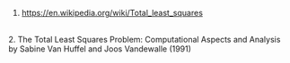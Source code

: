 1. https://en.wikipedia.org/wiki/Total_least_squares
<br>
2. The Total Least Squares Problem: Computational Aspects and Analysis by Sabine Van Huffel and Joos Vandewalle (1991)